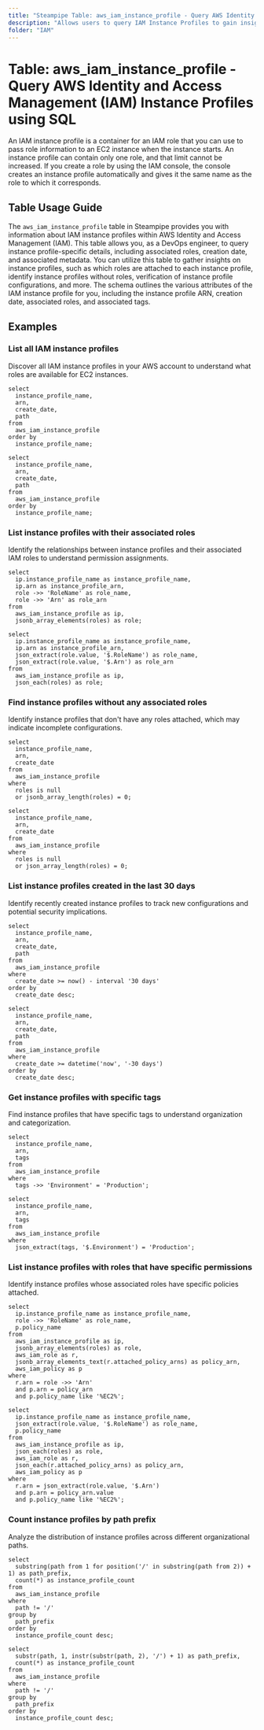 ```yaml
---
title: "Steampipe Table: aws_iam_instance_profile - Query AWS Identity and Access Management (IAM) Instance Profiles using SQL"
description: "Allows users to query IAM Instance Profiles to gain insights into their configurations, associated roles, and metadata."
folder: "IAM"
---
```


# Table: aws_iam_instance_profile - Query AWS Identity and Access Management (IAM) Instance Profiles using SQL

An IAM instance profile is a container for an IAM role that you can use to pass role information to an EC2 instance when the instance starts. An instance profile can contain only one role, and that limit cannot be increased. If you create a role by using the IAM console, the console creates an instance profile automatically and gives it the same name as the role to which it corresponds.

## Table Usage Guide

The `aws_iam_instance_profile` table in Steampipe provides you with information about IAM instance profiles within AWS Identity and Access Management (IAM). This table allows you, as a DevOps engineer, to query instance profile-specific details, including associated roles, creation date, and associated metadata. You can utilize this table to gather insights on instance profiles, such as which roles are attached to each instance profile, identify instance profiles without roles, verification of instance profile configurations, and more. The schema outlines the various attributes of the IAM instance profile for you, including the instance profile ARN, creation date, associated roles, and associated tags.

## Examples

### List all IAM instance profiles
Discover all IAM instance profiles in your AWS account to understand what roles are available for EC2 instances.

```sql+postgres
select
  instance_profile_name,
  arn,
  create_date,
  path
from
  aws_iam_instance_profile
order by
  instance_profile_name;
```

```sql+sqlite
select
  instance_profile_name,
  arn,
  create_date,
  path
from
  aws_iam_instance_profile
order by
  instance_profile_name;
```

### List instance profiles with their associated roles
Identify the relationships between instance profiles and their associated IAM roles to understand permission assignments.

```sql+postgres
select
  ip.instance_profile_name as instance_profile_name,
  ip.arn as instance_profile_arn,
  role ->> 'RoleName' as role_name,
  role ->> 'Arn' as role_arn
from
  aws_iam_instance_profile as ip,
  jsonb_array_elements(roles) as role;
```

```sql+sqlite
select
  ip.instance_profile_name as instance_profile_name,
  ip.arn as instance_profile_arn,
  json_extract(role.value, '$.RoleName') as role_name,
  json_extract(role.value, '$.Arn') as role_arn
from
  aws_iam_instance_profile as ip,
  json_each(roles) as role;
```

### Find instance profiles without any associated roles
Identify instance profiles that don't have any roles attached, which may indicate incomplete configurations.

```sql+postgres
select
  instance_profile_name,
  arn,
  create_date
from
  aws_iam_instance_profile
where
  roles is null
  or jsonb_array_length(roles) = 0;
```

```sql+sqlite
select
  instance_profile_name,
  arn,
  create_date
from
  aws_iam_instance_profile
where
  roles is null
  or json_array_length(roles) = 0;
```

### List instance profiles created in the last 30 days
Identify recently created instance profiles to track new configurations and potential security implications.

```sql+postgres
select
  instance_profile_name,
  arn,
  create_date,
  path
from
  aws_iam_instance_profile
where
  create_date >= now() - interval '30 days'
order by
  create_date desc;
```

```sql+sqlite
select
  instance_profile_name,
  arn,
  create_date,
  path
from
  aws_iam_instance_profile
where
  create_date >= datetime('now', '-30 days')
order by
  create_date desc;
```

### Get instance profiles with specific tags
Find instance profiles that have specific tags to understand organization and categorization.

```sql+postgres
select
  instance_profile_name,
  arn,
  tags
from
  aws_iam_instance_profile
where
  tags ->> 'Environment' = 'Production';
```

```sql+sqlite
select
  instance_profile_name,
  arn,
  tags
from
  aws_iam_instance_profile
where
  json_extract(tags, '$.Environment') = 'Production';
```

### List instance profiles with roles that have specific permissions
Identify instance profiles whose associated roles have specific policies attached.

```sql+postgres
select
  ip.instance_profile_name as instance_profile_name,
  role ->> 'RoleName' as role_name,
  p.policy_name
from
  aws_iam_instance_profile as ip,
  jsonb_array_elements(roles) as role,
  aws_iam_role as r,
  jsonb_array_elements_text(r.attached_policy_arns) as policy_arn,
  aws_iam_policy as p
where
  r.arn = role ->> 'Arn'
  and p.arn = policy_arn
  and p.policy_name like '%EC2%';
```

```sql+sqlite
select
  ip.instance_profile_name as instance_profile_name,
  json_extract(role.value, '$.RoleName') as role_name,
  p.policy_name
from
  aws_iam_instance_profile as ip,
  json_each(roles) as role,
  aws_iam_role as r,
  json_each(r.attached_policy_arns) as policy_arn,
  aws_iam_policy as p
where
  r.arn = json_extract(role.value, '$.Arn')
  and p.arn = policy_arn.value
  and p.policy_name like '%EC2%';
```

### Count instance profiles by path prefix
Analyze the distribution of instance profiles across different organizational paths.

```sql+postgres
select
  substring(path from 1 for position('/' in substring(path from 2)) + 1) as path_prefix,
  count(*) as instance_profile_count
from
  aws_iam_instance_profile
where
  path != '/'
group by
  path_prefix
order by
  instance_profile_count desc;
```

```sql+sqlite
select
  substr(path, 1, instr(substr(path, 2), '/') + 1) as path_prefix,
  count(*) as instance_profile_count
from
  aws_iam_instance_profile
where
  path != '/'
group by
  path_prefix
order by
  instance_profile_count desc;
```
